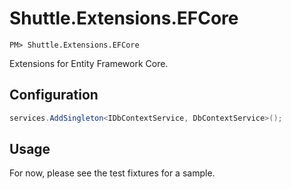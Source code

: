 # Shuttle.Extensions.EFCore

```
PM> Shuttle.Extensions.EFCore
```

Extensions for Entity Framework Core.

## Configuration

```c#
services.AddSingleton<IDbContextService, DbContextService>();
```

## Usage

For now, please see the test fixtures for a sample.